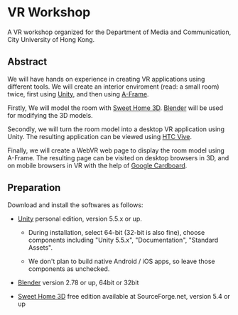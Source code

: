 # VR Workshop

A VR workshop organized for the Department of Media and Communication, City University of Hong Kong.

## Abstract

We will have hands on experience in creating VR applications using different tools. We will create an interior enviroment (read: a small room) twice, first using [Unity](https://unity3d.com/), and then using [A-Frame](https://aframe.io/).

Firstly, We will model the room with [Sweet Home 3D](http://www.sweethome3d.com/). [Blender](https://www.blender.org/download/) will be used for modifying the 3D models.

Secondly, we will turn the room model into a desktop VR application using Unity. The resulting application can be viewed using [HTC Vive](https://www.vive.com/).

Finally, we will create a WebVR web page to display the room model using A-Frame. The resulting page can be visited on desktop browsers in 3D, and on mobile browsers in VR with the help of [Google Cardboard](https://vr.google.com/cardboard/).

## Preparation

Download and install the softwares as follows:

 * [Unity](https://store.unity.com/download?ref=personal)
   personal edition, version 5.5.x or up.

    * During installation, select 64-bit (32-bit is also fine), choose components including "Unity 5.5.x", "Documentation", "Standard Assets".

    * We don't plan to build native Android / iOS apps, so leave those components as unchecked.


 * [Blender](https://www.blender.org/download/)
   version 2.78 or up, 64bit or 32bit
 
 * [Sweet Home 3D](http://www.sweethome3d.com/download.jsp)
   free edition available at SourceForge.net, version 5.4 or up

